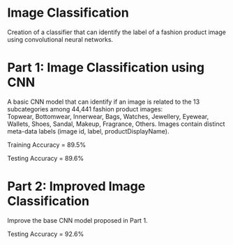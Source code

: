 # Image Classification
Creation of a classifier that can identify the label of a fashion product image using convolutional neural networks.

# Part 1: Image Classification using CNN
A basic CNN model that can identify if an image is related to the 13 subcategories among 44,441 fashion product images:  
Topwear, Bottomwear, Innerwear, Bags, Watches, Jewellery, Eyewear, Wallets, Shoes, Sandal, Makeup, Fragrance, Others.
Images contain distinct meta-data labels (image id, label, productDisplayName). 

Training Accuracy = 89.5%

Testing Accuracy = 89.6%

# Part 2: Improved Image Classification
Improve the base CNN model proposed in Part 1.

Testing Accuracy = 92.6%
